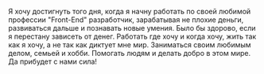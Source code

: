 Я хочу достигнуть того дня, когда я начну работать по своей любимой профессии "Front-End" разработчик, зарабатывая не плохие деньги, развиваться дальше и познавать новые умения. Было бы здорово, если я перестану зависеть от денег. Работать где хочу и когда хочу, жить так как я хочу, а не так как диктует мне мир. Заниматься своим любимым делом, семьей и хобби. Помогать людям и делать добро в этом мире. Да прибудет с нами сила!